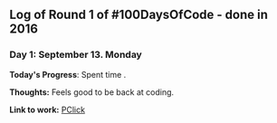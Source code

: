 ## Log of Round 1 of #100DaysOfCode - done in 2016

### Day 1: September 13. Monday

**Today's Progress**: Spent time .

**Thoughts:** Feels good to be back at coding.

**Link to work:** [PClick](https://github.com/sushtend)
